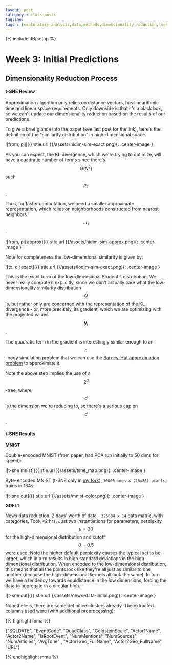 ```yaml
---
layout: post
category : class-posts
tagline:
tags : [exploratory-analysis,data,methods,dimensionality-reduction,logit,hmm,leveldb,t-sne]
---
```

{% include JB/setup %}

# Week 3: Initial Predictions

## Dimensionality Reduction Process

#### t-SNE Review

Approximation algorithm only relies on distance vectors, has linearithmic time and linear space requirements. Only downside is that it's a black box, so we can't update our dimensionality reduction based on the results of our predictions.

To give a brief glance into the paper (see last post for the link), here's the definition of the "similarity distribution" in high-dimensional space.

![from, pij]({{ stie.url }}/assets/hidim-sim-exact.png){: .center-image }

As you can expect, the KL divergence, which we're trying to optimize, will have a quadratic number of terms since there's $$O(N^2)$$ such $$p_{ij}$$.

Thus, for faster computation, we need a smaller approximate representation, which relies on neighborhoods constructed from nearest neighbors $$\mathcal{N}_i$$.

![from, pij approx]({{ stie.url }}/assets/hidim-sim-approx.png){: .center-image }

Note for completeness the low-dimensional similarity is given by:

![to, qij exact]({{ stie.url }}/assets/lodim-sim-exact.png){: .center-image }

This is the exact form of the low-dimensional Student-t distribution. We never really compute it explicitly, since we don't actually care what the low-dimensionality similarity distribution $$Q$$ is, but rather only are concerned with the representation of the KL divergence - or, more precisely, its gradient, which we are optimizing with the projected values $$\textbf{y}_i$$.

The quadratic term in the gradient is interestingly similar enough to an $$n$$-body simulation problem that we can use the [Barnes-Hut approximation problem](https://en.wikipedia.org/wiki/Barnes%E2%80%93Hut_simulation) to approximate it.

Note the above step implies the use of a $$2^d$$-tree, where $$d$$ is the dimension we're reducing to, so there's a serious cap on $$d$$.

#### t-SNE Results

**MNIST**

Double-encoded MNIST (from paper, had PCA run initially to 50 dims for speed):

![t-sne mnist]({{ stie.url }}/assets/tsne_map.png){: .center-image }

Byte-encoded MNIST (t-SNE only in [my fork](https://github.com/vlad17/bhtsne/tree/mnist)), `10000 imgs x (28x28) pixels` trains in 164s:

![t-sne out]({{ stie.url }}/assets/mnist-color.png){: .center-image }

**GDELT**

News data reduction. 2 days' worth of data - `326604 x 14` data matrix, with categories. Took <2 hrs. Just two instantiations for parameters, perplexity $$u = 30$$ for the high-dimensional distribution and cutoff $$\theta = 0.5$$ were used. Note the higher default perplexity causes the typical set to be larger, which in turn results in high standard deviations in the high-dimensional distribution. When encoded to the low-dimensional distribution, this means that all the points look like they're all just as similar to one another (because the high-dimensional kernels all look the same). In turn we have a tendency towards equidistance in the low dimensions, forcing the data to aggregate in a circular blob.

![t-sne out]({{ stie.url }}/assets/news-data-initial.png){: .center-image }

Nonetheless, there are some definitive clusters already. The extracted columns used were (with additional preprocessing):

{% highlight mma %}

{"SQLDATE", "EventCode", "QuadClass", "GoldsteinScale", "Actor1Name",
"Actor2Name", "IsRootEvent", "NumMentions", "NumSources",
"NumArticles", "AvgTone" , "Actor1Geo_FullName", 
"Actor2Geo_FullName", "URL"}

{% endhighlight mma %}